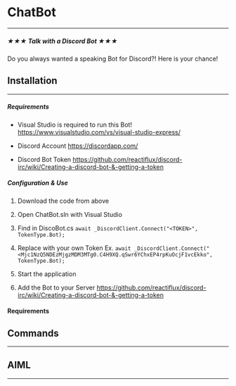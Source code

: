 # ChatBot
---
##### ★★★ Talk with a Discord Bot ★★★
Do you always wanted a speaking Bot for Discord?! Here is your chance!

## Installation
---

##### Requirements
- Visual Studio is required to run this Bot! 
https://www.visualstudio.com/vs/visual-studio-express/

- Discord Account
 https://discordapp.com/
 
- Discord Bot Token
 https://github.com/reactiflux/discord-irc/wiki/Creating-a-discord-bot-&-getting-a-token

##### Configuration & Use
1. Download  the code from above

2. Open ChatBot.sln with Visual Studio

3. Find in DiscoBot.cs ```await _DiscordClient.Connect("<TOKEN>", TokenType.Bot); ```

4. Replace <TOKEN> with your own Token
Ex. ```await _DiscordClient.Connect("<Mjc1NzQ5NDEzMjgzMDM3MTg0.C4H9XQ.qSwr6YChxEP4rpKuOcjF1vcEkko", TokenType.Bot); ```

5. Start the application

6. Add the Bot to your Server
 https://github.com/reactiflux/discord-irc/wiki/Creating-a-discord-bot-&-getting-a-token


#### Requirements

## Commands
---

## AIML
---